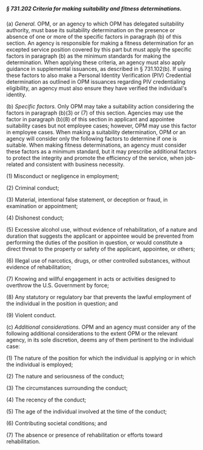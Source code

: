 ##### § 731.202 Criteria for making suitability and fitness determinations. #####

(a) *General.* OPM, or an agency to which OPM has delegated suitability authority, must base its suitability determination on the presence or absence of one or more of the specific factors in paragraph (b) of this section. An agency is responsible for making a fitness determination for an excepted service position covered by this part but must apply the specific factors in paragraph (b) as the minimum standards for making the determination. When applying these criteria, an agency must also apply guidance in supplemental issuances, as described in § 731.102(b). If using these factors to also make a Personal Identity Verification (PIV) Credential determination as outlined in OPM issuances regarding PIV credentialing eligibility, an agency must also ensure they have verified the individual's identity.

(b) *Specific factors.* Only OPM may take a suitability action considering the factors in paragraph (b)(3) or (7) of this section. Agencies may use the factor in paragraph (b)(8) of this section in applicant and appointee suitability cases but not employee cases; however, OPM may use this factor in employee cases. When making a suitability determination, OPM or an agency will consider only the following factors to determine if one is suitable. When making fitness determinations, an agency must consider these factors as a minimum standard, but it may prescribe additional factors to protect the integrity and promote the efficiency of the service, when job-related and consistent with business necessity.

(1) Misconduct or negligence in employment;

(2) Criminal conduct;

(3) Material, intentional false statement, or deception or fraud, in examination or appointment;

(4) Dishonest conduct;

(5) Excessive alcohol use, without evidence of rehabilitation, of a nature and duration that suggests the applicant or appointee would be prevented from performing the duties of the position in question, or would constitute a direct threat to the property or safety of the applicant, appointee, or others;

(6) Illegal use of narcotics, drugs, or other controlled substances, without evidence of rehabilitation;

(7) Knowing and willful engagement in acts or activities designed to overthrow the U.S. Government by force;

(8) Any statutory or regulatory bar that prevents the lawful employment of the individual in the position in question; and

(9) Violent conduct.

(c) *Additional considerations.* OPM and an agency must consider any of the following additional considerations to the extent OPM or the relevant agency, in its sole discretion, deems any of them pertinent to the individual case:

(1) The nature of the position for which the individual is applying or in which the individual is employed;

(2) The nature and seriousness of the conduct;

(3) The circumstances surrounding the conduct;

(4) The recency of the conduct;

(5) The age of the individual involved at the time of the conduct;

(6) Contributing societal conditions; and

(7) The absence or presence of rehabilitation or efforts toward rehabilitation.
